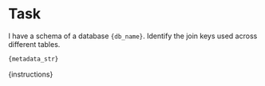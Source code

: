 # Task
I have a schema of a database `{db_name}`. Identify the join keys used across different tables.

```sql
{metadata_str}
```
{instructions}
